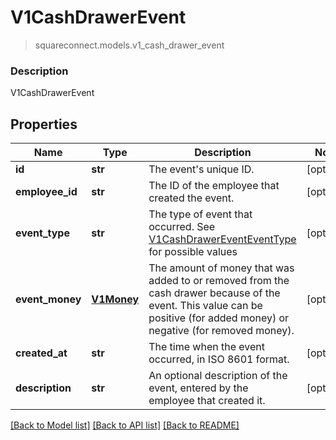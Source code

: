 # V1CashDrawerEvent
> squareconnect.models.v1_cash_drawer_event

### Description

V1CashDrawerEvent

## Properties
Name | Type | Description | Notes
------------ | ------------- | ------------- | -------------
**id** | **str** | The event&#39;s unique ID. | [optional] 
**employee_id** | **str** | The ID of the employee that created the event. | [optional] 
**event_type** | **str** | The type of event that occurred. See [V1CashDrawerEventEventType](#type-v1cashdrawereventeventtype) for possible values | [optional] 
**event_money** | [**V1Money**](V1Money.md) | The amount of money that was added to or removed from the cash drawer because of the event. This value can be positive (for added money) or negative (for removed money). | [optional] 
**created_at** | **str** | The time when the event occurred, in ISO 8601 format. | [optional] 
**description** | **str** | An optional description of the event, entered by the employee that created it. | [optional] 

[[Back to Model list]](../README.md#documentation-for-models) [[Back to API list]](../README.md#documentation-for-api-endpoints) [[Back to README]](../README.md)


